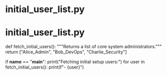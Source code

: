 # initial_user_list.py
# initial_user_list.py

def fetch_initial_users():
    """Returns a list of core system administrators."""
    return ["Alice_Admin", "Bob_DevOps", "Charlie_Security"]

if __name__ == "__main__":
    print("Fetching initial setup users:")
    for user in fetch_initial_users():
        print(f"- {user}")

